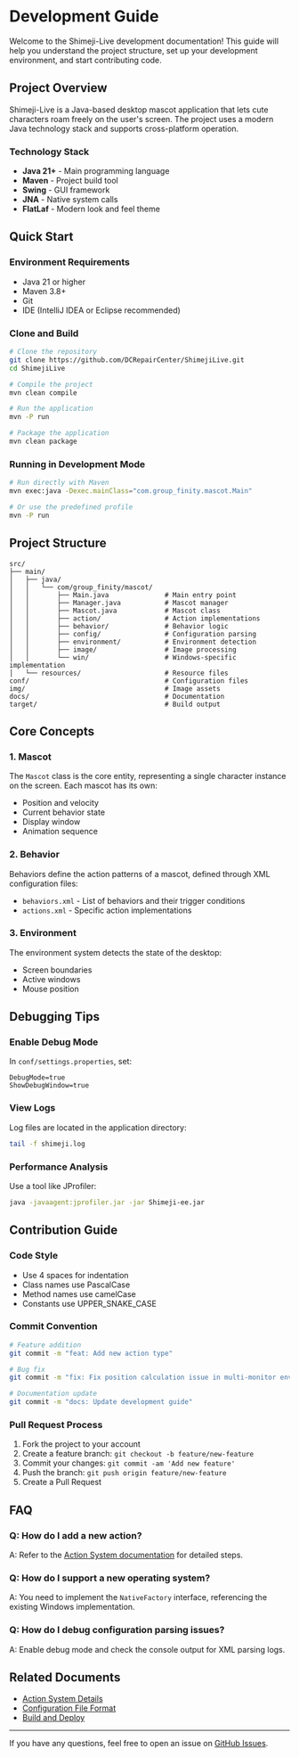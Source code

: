 # Development Guide

Welcome to the Shimeji-Live development documentation! This guide will help you understand the project structure, set up your development environment, and start contributing code.

## Project Overview

Shimeji-Live is a Java-based desktop mascot application that lets cute characters roam freely on the user's screen. The project uses a modern Java technology stack and supports cross-platform operation.

### Technology Stack

- **Java 21+** - Main programming language
- **Maven** - Project build tool
- **Swing** - GUI framework
- **JNA** - Native system calls
- **FlatLaf** - Modern look and feel theme

## Quick Start

### Environment Requirements

- Java 21 or higher
- Maven 3.8+
- Git
- IDE (IntelliJ IDEA or Eclipse recommended)

### Clone and Build

```bash
# Clone the repository
git clone https://github.com/DCRepairCenter/ShimejiLive.git
cd ShimejiLive

# Compile the project
mvn clean compile

# Run the application
mvn -P run

# Package the application
mvn clean package
```

### Running in Development Mode

```bash
# Run directly with Maven
mvn exec:java -Dexec.mainClass="com.group_finity.mascot.Main"

# Or use the predefined profile
mvn -P run
```

## Project Structure

```
src/
├── main/
│   ├── java/
│   │   └── com/group_finity/mascot/
│   │       ├── Main.java              # Main entry point
│   │       ├── Manager.java           # Mascot manager
│   │       ├── Mascot.java            # Mascot class
│   │       ├── action/                # Action implementations
│   │       ├── behavior/              # Behavior logic
│   │       ├── config/                # Configuration parsing
│   │       ├── environment/           # Environment detection
│   │       ├── image/                 # Image processing
│   │       └── win/                   # Windows-specific implementation
│   └── resources/                     # Resource files
conf/                                  # Configuration files
img/                                   # Image assets
docs/                                  # Documentation
target/                                # Build output
```

## Core Concepts

### 1. Mascot
The `Mascot` class is the core entity, representing a single character instance on the screen. Each mascot has its own:
- Position and velocity
- Current behavior state
- Display window
- Animation sequence

### 2. Behavior
Behaviors define the action patterns of a mascot, defined through XML configuration files:
- `behaviors.xml` - List of behaviors and their trigger conditions
- `actions.xml` - Specific action implementations

### 3. Environment
The environment system detects the state of the desktop:
- Screen boundaries
- Active windows
- Mouse position

## Debugging Tips

### Enable Debug Mode

In `conf/settings.properties`, set:
```properties
DebugMode=true
ShowDebugWindow=true
```

### View Logs

Log files are located in the application directory:
```bash
tail -f shimeji.log
```

### Performance Analysis

Use a tool like JProfiler:
```bash
java -javaagent:jprofiler.jar -jar Shimeji-ee.jar
```

## Contribution Guide

### Code Style

- Use 4 spaces for indentation
- Class names use PascalCase
- Method names use camelCase
- Constants use UPPER_SNAKE_CASE

### Commit Convention

```bash
# Feature addition
git commit -m "feat: Add new action type"

# Bug fix
git commit -m "fix: Fix position calculation issue in multi-monitor environment"

# Documentation update
git commit -m "docs: Update development guide"
```

### Pull Request Process

1. Fork the project to your account
2. Create a feature branch: `git checkout -b feature/new-feature`
3. Commit your changes: `git commit -am 'Add new feature'`
4. Push the branch: `git push origin feature/new-feature`
5. Create a Pull Request

## FAQ

### Q: How do I add a new action?

A: Refer to the [Action System documentation](/en/development/actions) for detailed steps.

### Q: How do I support a new operating system?

A: You need to implement the `NativeFactory` interface, referencing the existing Windows implementation.

### Q: How do I debug configuration parsing issues?

A: Enable debug mode and check the console output for XML parsing logs.

## Related Documents

- [Action System Details](/en/development/actions)
- [Configuration File Format](/en/development/configuration)
- [Build and Deploy](/en/development/build-deploy)

---

If you have any questions, feel free to open an issue on [GitHub Issues](https://github.com/DCRepairCenter/ShimejiLive/issues).